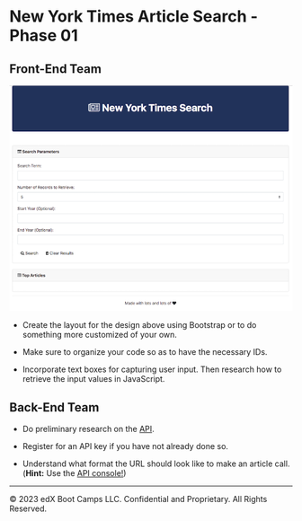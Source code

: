 # New York Times Article Search - Phase 01

## Front-End Team

![nyt-search](images/nyt.png)

- Create the layout for the design above using Bootstrap or to do something more customized of your own.

- Make sure to organize your code so as to have the necessary IDs.

- Incorporate text boxes for capturing user input. Then research how to retrieve the input values in JavaScript.

## Back-End Team

- Do preliminary research on the [API](https://developer.nytimes.com/docs/articlesearch-product/1/overview).

- Register for an API key if you have not already done so.

- Understand what format the URL should look like to make an article call. (**Hint:** Use the [API console!](https://developer.nytimes.com/docs/articlesearch-product/1/routes/articlesearch.json/get))

---

© 2023 edX Boot Camps LLC. Confidential and Proprietary. All Rights Reserved.
